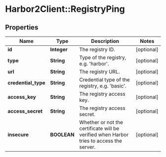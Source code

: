 # Harbor2Client::RegistryPing

## Properties
Name | Type | Description | Notes
------------ | ------------- | ------------- | -------------
**id** | **Integer** | The registry ID. | [optional] 
**type** | **String** | Type of the registry, e.g. &#39;harbor&#39;. | [optional] 
**url** | **String** | The registry URL. | [optional] 
**credential_type** | **String** | Credential type of the registry, e.g. &#39;basic&#39;. | [optional] 
**access_key** | **String** | The registry access key. | [optional] 
**access_secret** | **String** | The registry access secret. | [optional] 
**insecure** | **BOOLEAN** | Whether or not the certificate will be verified when Harbor tries to access the server. | [optional] 


